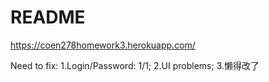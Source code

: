 # README

https://coen278homework3.herokuapp.com/

Need to fix:
1.Login/Password: 1/1;
2.UI problems;
3.懒得改了 
